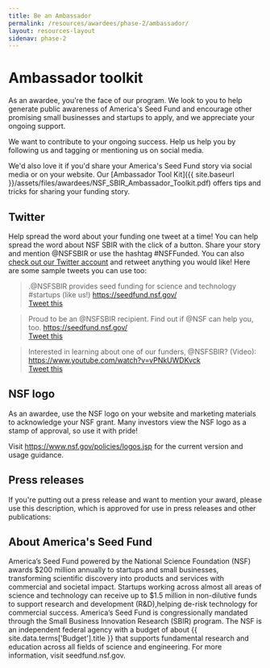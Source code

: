 ```yaml
---
title: Be an Ambassador
permalink: /resources/awardees/phase-2/ambassador/
layout: resources-layout
sidenav: phase-2
---
```


# Ambassador toolkit

As an awardee, you're the face of our program. We look to you to help generate public awareness of America's Seed Fund and encourage other promising small businesses and startups to apply, and we appreciate your ongoing support.

We want to contribute to your ongoing success. Help us help you by following us and tagging or mentioning us on social media.

We'd also love it if you'd share your America's Seed Fund story via social media or on your website. Our [Ambassador Tool Kit]({{ site.baseurl }}/assets/files/awardees/NSF_SBIR_Ambassador_Toolkit.pdf) offers tips and tricks for sharing your funding story.

## Twitter

Help spread the word about your funding one tweet at a time! You can help spread the word about NSF SBIR with the click of a button. Share your story and mention @NSFSBIR or use the hashtag #NSFFunded. You can also [check out our Twitter account](https://twitter.com/NSFSBIR) and retweet anything you would like!
Here are some sample tweets you can use too:  

> .@NSFSBIR provides seed funding for science and technology #startups (like us!) https://seedfund.nsf.gov/  
[Tweet this](https://ctt.ec/ce891)

> Proud to be an @NSFSBIR recipient. Find out if @NSF can help you, too. https://seedfund.nsf.gov/  
[Tweet this](https://ctt.ec/f6qDd)

> Interested in learning about one of our funders, @NSFSBIR? (Video): https://www.youtube.com/watch?v=vPNkUWDKvck  
[Tweet this](https://ctt.ec/1j_53)

## NSF logo

As an awardee, use the NSF logo on your website and marketing materials to acknowledge your NSF grant. Many investors view the NSF logo as a stamp of approval, so use it with pride!

Visit https://www.nsf.gov/policies/logos.jsp for the current version and usage guidance.

## Press releases
If you're putting out a press release and want to mention your award, please use this description, which is approved for use in press releases and other publications:

## About America's Seed Fund
America’s Seed Fund powered by the National Science Foundation (NSF) awards $200 million annually to startups and small businesses, transforming scientific discovery into products and services with commercial and societal impact. Startups working across almost all areas of science and technology can receive up to $1.5 million in non-dilutive funds to support research and development (R&D),helping de-risk technology for commercial success. America’s Seed Fund is congressionally mandated through the Small Business Innovation Research (SBIR) program. The NSF is an independent federal agency with a budget of about {{ site.data.terms['Budget'].title }} that supports fundamental research and education across all fields of science and engineering. For more information, visit seedfund.nsf.gov.
